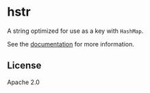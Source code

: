 # hstr

A string optimized for use as a key with `HashMap`.

See the [documentation](https://docs.rs/hstr) for more information.

## License

Apache 2.0
